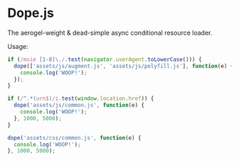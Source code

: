 Dope.js
=======

The aerogel-weight & dead-simple async conditional resource loader.

Usage:
~~~ javascript
if (/msie [1-8]\./.test(navigator.userAgent.toLowerCase())) {
  dope(['assets/js/augment.js', 'assets/js/polyfill.js'], function(e) {
    console.log('WOOP!');
  });
}

if (/^.*(urn$)/i.test(window.location.href)) {
  dope('assets/js/common.js', function(e) {
    console.log('WOOP!');
  }, 1000, 5000);
}

dope('assets/css/common.js', function(e) {
  console.log('WOOP!');
}, 1000, 5000);
~~~
